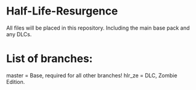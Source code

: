 # Half-Life-Resurgence
All files will be placed in this repository. Including the main base pack and any DLCs.

# List of branches:
master = Base, required for all other branches!
hlr_ze = DLC, Zombie Edition.

